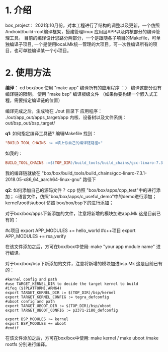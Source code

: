 # 1. 介绍
box_project：
 2021年10月份，对本工程进行了结构的调整以及更新，一个仿照Android/build-root编译框架，搭建管理linux 应用层APP以及内核部分的编译管理工具。
 目前的编译设计思路分两部分，一个是跟随各子项目的Makefile，可单独编译子项目, 一个是使用local.Mk统一管理的大项目，可一次性编译所有的项目，也可单独编译某一个小项目。

# 2. 使用方法

**编译**：
 cd box/box
 使用 "make app" 编译所有的应用程序 ：） 编译这部分没有编译链的限制。
 使用 "make bsp" 编译板级文件 （如果你要构建一个嵌入式工程，需要指定编译链的位置）

编译完成之后，生成物在 ./out 目录下
应用程序： ./out/app_out/apps_target/app
内核、设备树以及文件系统： out/bsp_out/bsp_target/

**q1**: 如何指定编译工具链?
编辑Makefile 找到：
```Makefile
"BUILD_TOOL_CHAINS := <填上你自己的编译链路径>"
```
如我的：
```Makefile
BUILD_TOOL_CHAINS :=$(TOP_DIR)/build_tools/build_chains/gcc-linaro-7.3.1-2018.05-x86_64_aarch64-linux-gnu
```
我的编译链就放在 "box/box/build_tools/build_chains/gcc-linaro-7.3.1-2018.05-x86_64_aarch64-linux-gnu" 路径下

**q2**: 如何添加自己的源码文件？
cpp 仿照 "box/box/apps/cpp_test"中的进行添加；
c语言文件，仿照"box/box/apps/c_useful_demo"中的demo进行添加；
kernel\rootfs\uboot 仿照 box/box/bsp下的进行添加；

对于box/box/apps下新添加的文件，注意将新增的模块加进app.Mk
这是目前已有的：

#c项目
export APP_MODULES += hello_world
#c++项目
export APP_MODULES += rsa_verify

在该文件添加之后，方可在box/box中使用: make "your app module name" 进行编译。


对于box/box/bsp下新添加的文件，注意将新增的模块加进bsp.Mk
这是目前已有的：
```Shell
#kernel config and path
#use TARGET_KERNEL_DIR to decide the target kernel to build
#ifeq ($(PLATFORM),ARM64)
export TARGET_KERNEL_DIR := $(TOP_DIR)/bsp/kernel
export TARGET_KERNEL_CONFIG := tegra_defconfig
#uboot config and path
export TARGET_UBOOT_DIR := $(TOP_DIR)/bsp/uboot
export TARGET_UBOOT_CONFIG := p2371-2180_defconfig

export BSP_MODULES += kernel
export BSP_MODULES += uboot
#endif
```
在该文件添加之后，方可在box/box中使用: make kernel / make uboot /make rootfs 分别进行编译。
